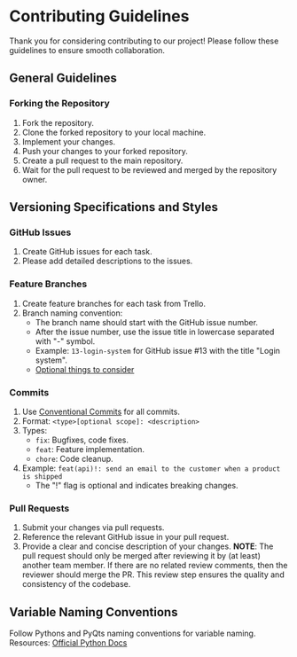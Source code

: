 # Contributing Guidelines

Thank you for considering contributing to our project! Please follow these guidelines to ensure smooth collaboration.

## General Guidelines

### Forking the Repository

1. Fork the repository.
2. Clone the forked repository to your local machine.
3. Implement your changes.
4. Push your changes to your forked repository.
5. Create a pull request to the main repository.
6. Wait for the pull request to be reviewed and merged by the repository owner.

## Versioning Specifications and Styles

### GitHub Issues

1. Create GitHub issues for each task.
2. Please add detailed descriptions to the issues.

### Feature Branches

1. Create feature branches for each task from Trello.
2. Branch naming convention:
   - The branch name should start with the GitHub issue number.
   - After the issue number, use the issue title in lowercase separated with "-" symbol.
   - Example: `13-login-system` for GitHub issue #13 with the title "Login system".
   - [Optional things to consider](https://tilburgsciencehub.com/building-blocks/collaborate-and-share-your-work/use-github/naming-git-branches/)

### Commits

1. Use [Conventional Commits](https://www.conventionalcommits.org/en/v1.0.0/) for all commits.
2. Format: `<type>[optional scope]: <description>`
3. Types:
   - `fix`: Bugfixes, code fixes.
   - `feat`: Feature implementation.
   - `chore`: Code cleanup.
4. Example: `feat(api)!: send an email to the customer when a product is shipped`
   - The "!" flag is optional and indicates breaking changes.

### Pull Requests

1. Submit your changes via pull requests.
2. Reference the relevant GitHub issue in your pull request.
3. Provide a clear and concise description of your changes.
   **NOTE**: The pull request should only be merged after reviewing it by (at least) another team member. If there are no related review comments, then the reviewer should merge the PR. This review step ensures the quality and consistency of the codebase.

## Variable Naming Conventions

Follow Pythons and PyQts naming conventions for variable naming.
Resources:
[Official Python Docs](https://www.python.org/dev/peps/pep-0008/#naming-conventions)

